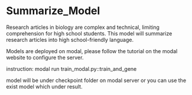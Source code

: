 # Summarize_Model

Research articles in biology are complex and technical, limiting comprehension for high school students.
This model will summarize research articles into high school-friendly language.

Models are deployed on modal, please follow the tutorial on the modal website to configure the server.

instruction:
modal run train_modal.py::train_and_gene 

model will be under checkpoint folder on modal server
or you can use the exist model which under result.
